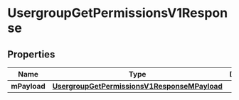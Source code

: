 
# UsergroupGetPermissionsV1Response

## Properties
| Name | Type | Description | Notes |
| ------------ | ------------- | ------------- | ------------- |
| **mPayload** | [**UsergroupGetPermissionsV1ResponseMPayload**](UsergroupGetPermissionsV1ResponseMPayload.md) |  |  |



